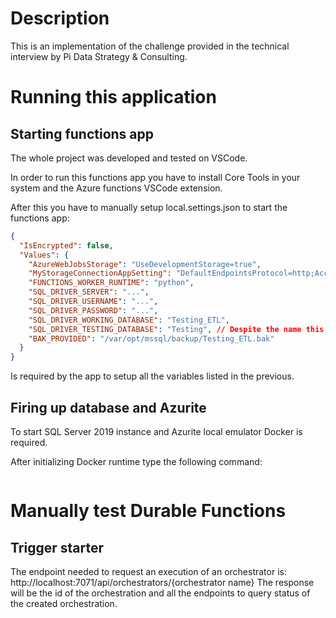 # Description
This is an implementation of the challenge provided in the technical interview by Pi Data Strategy & Consulting.

# Running this application

## Starting functions app

The whole project was developed and tested on VSCode.

In order to run this functions app you have to install Core Tools in your system and the Azure functions VSCode extension.

After this you have to manually setup local.settings.json to start the functions app:

````json
{
  "IsEncrypted": false,
  "Values": {
    "AzureWebJobsStorage": "UseDevelopmentStorage=true",
    "MyStorageConnectionAppSetting": "DefaultEndpointsProtocol=http;AccountName=devstoreaccount1;AccountKey=Eby8vdM02xNOcqFlqUwJPLlmEtlCDXJ1OUzFT50uSRZ6IFsuFq2UVErCz4I6tq/K1SZFPTOtr/KBHBeksoGMGw==;BlobEndpoint=http://127.0.0.1:10000/devstoreaccount1;QueueEndpoint=http://127.0.0.1:10001/devstoreaccount1;TableEndpoint=http://127.0.0.1:10002/devstoreaccount1",
    "FUNCTIONS_WORKER_RUNTIME": "python",
    "SQL_DRIVER_SERVER": "...",
    "SQL_DRIVER_USERNAME": "...",
    "SQL_DRIVER_PASSWORD": "...",
    "SQL_DRIVER_WORKING_DATABASE": "Testing_ETL",
    "SQL_DRIVER_TESTING_DATABASE": "Testing", // Despite the name this database have the executions logs table
    "BAK_PROVIDED": "/var/opt/mssql/backup/Testing_ETL.bak"
  }
}
````

Is required by the app to setup all the variables listed in the previous.

## Firing up database and Azurite

To start SQL Server 2019 instance and Azurite local emulator Docker is required.

After initializing Docker runtime type the following command:

````bash
````



# Manually test Durable Functions
## Trigger starter
The endpoint needed to request an execution of an orchestrator is: http://localhost:7071/api/orchestrators/{orchestrator name}
The response will be the id of the orchestration and all the endpoints to query status of the created orchestration.